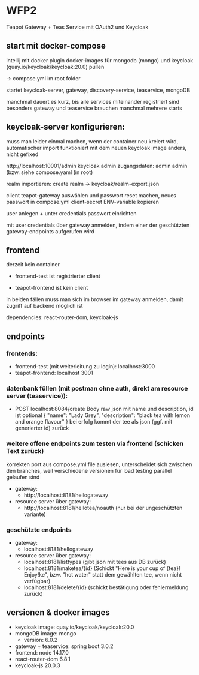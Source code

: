 # WFP2
Teapot Gateway + Teas Service mit OAuth2 und Keycloak

## start mit docker-compose
intellij mit docker plugin
docker-images für mongodb (mongo) und keycloak (quay.io/keycloak/keycloak:20.0) pullen

-> compose.yml im root folder

startet keycloak-server, gateway, discovery-service, teaservice, mongoDB

manchmal dauert es kurz, bis alle services miteinander registriert sind
besonders gateway und teaservice brauchen manchmal mehrere starts

## keycloak-server konfigurieren:
muss man leider einmal machen, wenn der container neu kreiert wird, automatischer import funktioniert mit dem neuen keycloak image anders, nicht gefixed

http://localhost:10001/admin
keycloak admin zugangsdaten:
admin
admin
(bzw. siehe compose.yaml (in root)

realm importieren: create realm -> keycloak/realm-export.json

client teapot-gateway auswählen und passwort reset machen, neues passwort in compose.yml client-secret ENV-variable kopieren

user anlegen + unter credentials passwort einrichten

mit user credentials über gateway anmelden, indem einer der geschützten gateway-endpoints aufgerufen wird

## frontend
derzeit kein container

- frontend-test ist registrierter client

- teapot-frontend ist kein client

in beiden fällen muss man sich im browser im gateway anmelden, damit zugriff auf backend möglich ist

dependencies: react-router-dom, keycloak-js

## endpoints

### frontends:
- frontend-test (mit weiterleitung zu login): localhost:3000
- teapot-frontend: localhost 3001

### datenbank füllen (mit postman ohne auth, direkt am resource server (teaservice)):
- POST localhost:8084/create
  Body raw json mit name und description, id ist optional
  {
  "name": "Lady Grey",
  "description": "black tea with lemon and orange flavour"
  }
  bei erfolg kommt der tee als json (ggf. mit generierter id) zurück

### weitere offene endpoints zum testen via frontend (schicken Text zurück)
korrekten port aus compose.yml file auslesen, unterscheidet sich zwischen den branches, weil verschiedene versionen für load testing parallel gelaufen sind
- gateway:
    - http://localhost:8181/hellogateway
- resource server über gateway:
    - http://localhost:8181/hellotea/noauth (nur bei der ungeschützten variante)

### geschützte endpoints
- gateway:
    - localhost:8181/hellogateway
- resource server über gateway:
    - localhost:8181/listtypes (gibt json mit tees aus DB zurück)
    - localhost:8181/maketea/{id} (Schickt "Here is your cup of {tea}! Enjoy!ke", bzw. "hot water" statt dem gewählten tee, wenn nicht verfügbar)
    - localhost:8181/delete/{id} (schickt bestätigung oder fehlermeldung zurück)

## versionen & docker images
- keycloak image: quay.io/keycloak/keycloak:20.0
- mongoDB image: mongo
    - version: 6.0.2
- gateway + teaservice: spring boot 3.0.2
- frontend: node 14.17.0
- react-router-dom 6.8.1
- keycloak-js 20.0.3